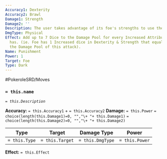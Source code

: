 ```yaml
---
Accuracy1: Dexterity
Accuracy2: Brawl
Damage1: Strength
Damage2: ''
Description: The user takes advantage of its foe's strengths to use them against it.
DmgType: Physical
Effect: Add up to 7 Dice to the Damage Pool for every Increased Attribute the foe
  has. (ie. Foe has 1 Increased dice in Dexterity & Strength that equals +2 Dice on
  the Damage Pool of this attack).
Name: Punishment
Power: 1
Target: Foe
Type: Dark
---
```


#PokeroleSRD/Moves

### `= this.name` 
*`= this.Description`*

**Accuracy:** `= this.Accuracy1` + `= this.Accuracy2`
**Damage:** `= this.Power` `= choice(length(this.Damage1)=0, "","\+ "+ this.Damage1)` `= choice(length(this.Damage2)=0, "","\+ "+ this.Damage2)`

| Type          | Target          | Damage Type          | Power          |
| ------------- | --------------- | ---------------- | -------------- |
| `= this.Type` | `= this.Target` | `= this.DmgType` | `= this.Power` | 

**Effect:** `= this.Effect`